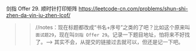 
剑指 Offer 29. 顺时针打印矩阵 https://leetcode-cn.com/problems/shun-shi-zhen-da-yin-ju-zhen-lcof/
>> //notes：现在标题都改成“书名+序号”之类的了吧？比如这个原来叫`面试题29`，现在叫`剑指 Offer 29`。记录一下题目地址，怕将来不好找了。--> 其实不会，从提交的链接过去就可以，但还是记一下吧。
